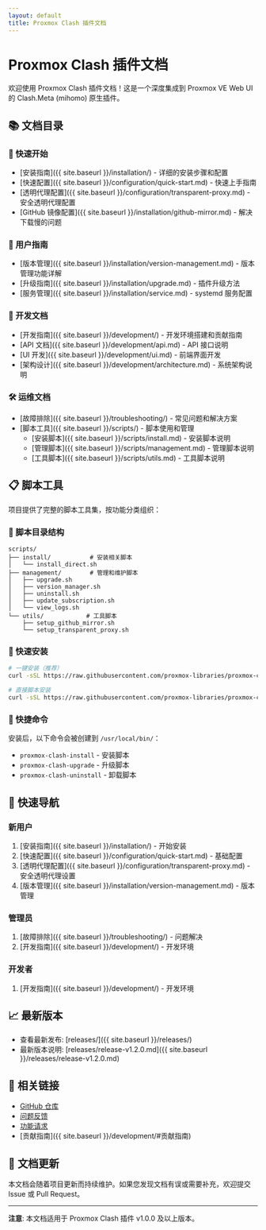 ```yaml
---
layout: default
title: Proxmox Clash 插件文档
---
```


# Proxmox Clash 插件文档

欢迎使用 Proxmox Clash 插件文档！这是一个深度集成到 Proxmox VE Web UI 的 Clash.Meta (mihomo) 原生插件。

## 📚 文档目录

### 🚀 快速开始
- [安装指南]({{ site.baseurl }}/installation/) - 详细的安装步骤和配置
- [快速配置]({{ site.baseurl }}/configuration/quick-start.md) - 快速上手指南
- [透明代理配置]({{ site.baseurl }}/configuration/transparent-proxy.md) - 安全透明代理配置
- [GitHub 镜像配置]({{ site.baseurl }}/installation/github-mirror.md) - 解决下载慢的问题

### 📖 用户指南
- [版本管理]({{ site.baseurl }}/installation/version-management.md) - 版本管理功能详解
- [升级指南]({{ site.baseurl }}/installation/upgrade.md) - 插件升级方法
- [服务管理]({{ site.baseurl }}/installation/service.md) - systemd 服务配置

### 🔧 开发文档
- [开发指南]({{ site.baseurl }}/development/) - 开发环境搭建和贡献指南
- [API 文档]({{ site.baseurl }}/development/api.md) - API 接口说明
- [UI 开发]({{ site.baseurl }}/development/ui.md) - 前端界面开发
- [架构设计]({{ site.baseurl }}/development/architecture.md) - 系统架构说明

### 🛠️ 运维文档
- [故障排除]({{ site.baseurl }}/troubleshooting/) - 常见问题和解决方案
- [脚本工具]({{ site.baseurl }}/scripts/) - 脚本使用和管理
  - [安装脚本]({{ site.baseurl }}/scripts/install.md) - 安装脚本说明
  - [管理脚本]({{ site.baseurl }}/scripts/management.md) - 管理脚本说明
  - [工具脚本]({{ site.baseurl }}/scripts/utils.md) - 工具脚本说明

## 📋 脚本工具

项目提供了完整的脚本工具集，按功能分类组织：

### 📁 脚本目录结构
```
scripts/
├── install/           # 安装相关脚本
│   └── install_direct.sh
├── management/        # 管理和维护脚本
│   ├── upgrade.sh
│   ├── version_manager.sh
│   ├── uninstall.sh
│   ├── update_subscription.sh
│   └── view_logs.sh
└── utils/            # 工具脚本
    ├── setup_github_mirror.sh
    └── setup_transparent_proxy.sh
```

### 🚀 快速安装
```bash
# 一键安装（推荐）
curl -sSL https://raw.githubusercontent.com/proxmox-libraries/proxmox-clash-plugin/main/install.sh | sudo bash

# 直接脚本安装
curl -sSL https://raw.githubusercontent.com/proxmox-libraries/proxmox-clash-plugin/main/scripts/install/install_direct.sh | sudo bash
```

### 🔗 快捷命令
安装后，以下命令会被创建到 `/usr/local/bin/`：
- `proxmox-clash-install` - 安装脚本
- `proxmox-clash-upgrade` - 升级脚本
- `proxmox-clash-uninstall` - 卸载脚本

## 🎯 快速导航

### 新用户
1. [安装指南]({{ site.baseurl }}/installation/) - 开始安装
2. [快速配置]({{ site.baseurl }}/configuration/quick-start.md) - 基础配置
3. [透明代理配置]({{ site.baseurl }}/configuration/transparent-proxy.md) - 安全透明代理设置
4. [版本管理]({{ site.baseurl }}/installation/version-management.md) - 版本管理

### 管理员
1. [故障排除]({{ site.baseurl }}/troubleshooting/) - 问题解决
2. [开发指南]({{ site.baseurl }}/development/) - 开发环境

### 开发者
1. [开发指南]({{ site.baseurl }}/development/) - 开发环境

## 📈 最新版本

- 查看最新发布: [releases/]({{ site.baseurl }}/releases/)
- 最新版本说明: [releases/release-v1.2.0.md]({{ site.baseurl }}/releases/release-v1.2.0.md)

## 🔗 相关链接

- [GitHub 仓库](https://github.com/proxmox-libraries/proxmox-clash-plugin)
- [问题反馈](https://github.com/proxmox-libraries/proxmox-clash-plugin/issues)
- [功能请求](https://github.com/proxmox-libraries/proxmox-clash-plugin/issues/new)
- [贡献指南]({{ site.baseurl }}/development/#贡献指南)

## 📝 文档更新

本文档会随着项目更新而持续维护。如果您发现文档有误或需要补充，欢迎提交 Issue 或 Pull Request。

---

**注意**: 本文档适用于 Proxmox Clash 插件 v1.0.0 及以上版本。
